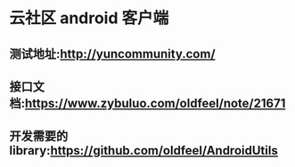 云社区 android 客户端
=====================

测试地址:http://yuncommunity.com/
---------------------------------------------------
接口文档:https://www.zybuluo.com/oldfeel/note/21671
---------------------------------------------------
开发需要的library:https://github.com/oldfeel/AndroidUtils
-----------------------------------------------------